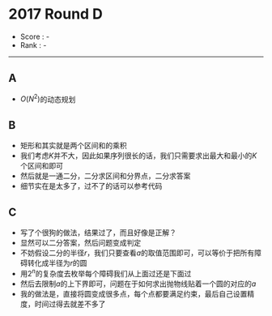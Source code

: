 # 2017 Round D

-   Score : -
-   Rank : -

---

## A

- $O(N^2)$的动态规划

## B

- 矩形和其实就是两个区间和的乘积
- 我们考虑$K$并不大，因此如果序列很长的话，我们只需要求出最大和最小的$K$个区间和即可
- 然后就是一通二分，二分求区间和分界点，二分求答案
- 细节实在是太多了，过不了的话可以参考代码

## C

-   写了个很狗的做法，结果过了，而且好像是正解？
-   显然可以二分答案，然后问题变成判定
-   不妨假设二分的半径$r$，我们只要查看$a$的取值范围即可，可以等价于把所有障碍转化成半径为$r$的圆
-   用$2^n$的复杂度去枚举每个障碍我们从上面过还是下面过
-   然后去限制$a$的上下界即可，问题在于如何求出抛物线贴着一个圆的对应的$a$
-   我的做法是，直接将圆变成很多点，每个点都要满足约束，最后自己设置精度，时间过得去就差不多了


